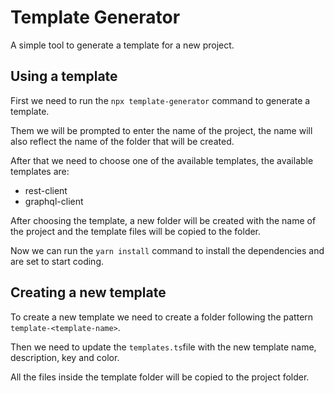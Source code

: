 # Template Generator

A simple tool to generate a template for a new project.

## Using a template

First we need to run the `npx template-generator` command to generate a template.

Them we will be prompted to enter the name of the project, the name will also reflect the name of the folder that will be created.

After that we need to choose one of the available templates, the available templates are:

- rest-client
- graphql-client

After choosing the template, a new folder will be created with the name of the project and the template files will be copied to the folder.

Now we can run the `yarn install` command to install the dependencies and are set to start coding.

## Creating a new template

To create a new template we need to create a folder following the pattern `template-<template-name>`.

Then we need to update the `templates.ts`file with the new template name, description, key and color.

All the files inside the template folder will be copied to the project folder.